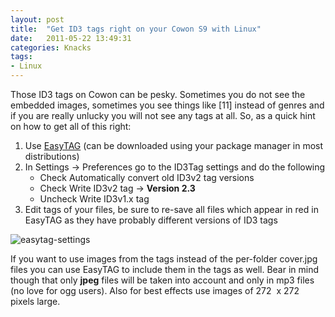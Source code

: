 ```yaml
---
layout: post
title:  "Get ID3 tags right on your Cowon S9 with Linux"
date:   2011-05-22 13:49:31
categories: Knacks
tags:
- Linux
---
```


Those ID3 tags on Cowon can be pesky. Sometimes you do not see the embedded
images, sometimes you see things like [11] instead of genres and if you are
really unlucky you will not see any tags at all. So, as a quick hint on how to
get all of this right:

1.  Use [EasyTAG][1] (can be downloaded using your package manager in most
    distributions)
2.  In Settings → Preferences go to the ID3Tag settings and do the following
    *   Check Automatically convert old ID3v2 tag versions
    *   Check Write ID3v2 tag → **Version 2.3**
    *   Uncheck Write ID3v1.x tag
3.  Edit tags of your files, be sure to re-save all files which appear in red
in EasyTAG as they have probably different versions of ID3 tags

![easytag-settings]

If you want to use images from the tags instead of the per-folder cover.jpg
files you can use EasyTAG to include them in the tags as well. Bear in mind
though that only **jpeg** files will be taken into account and only in mp3
files (no love for ogg users). Also for best effects use images of 272  x 272
pixels large.

 [1]: http://easytag.sourceforge.net/ "EeasyTAG for Linux"
 [easytag-settings]: /images/EasyTAG-Cowon-settings.png "EasyTAG Cowon settings"

